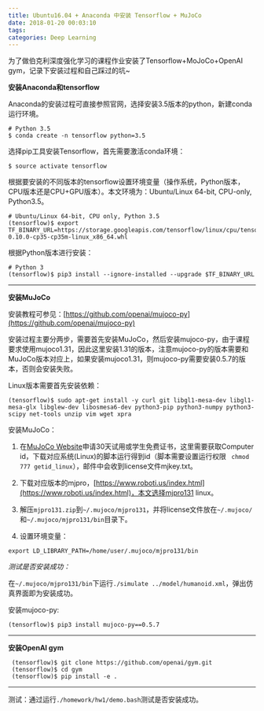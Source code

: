 ```yaml
---
title: Ubuntu16.04 + Anaconda 中安装 Tensorflow + MuJoCo
date: 2018-01-20 00:03:10
tags:
categories: Deep Learning
---
```


为了做伯克利深度强化学习的课程作业安装了Tensorflow+MoJoCo+OpenAI gym，记录下安装过程和自己踩过的坑~

**安装Anaconda和tensorflow**

Anaconda的安装过程可直接参照官网，选择安装3.5版本的python，新建conda运行环境。

```
# Python 3.5
$ conda create -n tensorflow python=3.5 
```

选择pip工具安装Tensorflow，首先需要激活conda环境：

```
$ source activate tensorflow
```

根据要安装的不同版本的tensorflow设置环境变量（操作系统，Python版本，CPU版本还是CPU+GPU版本）。本文环境为：Ubuntu/Linux 64-bit, CPU-only, Python3.5。

```
# Ubuntu/Linux 64-bit, CPU only, Python 3.5  
(tensorflow)$ export TF_BINARY_URL=https://storage.googleapis.com/tensorflow/linux/cpu/tensorflow-0.10.0-cp35-cp35m-linux_x86_64.whl  
```

根据Python版本进行安装：

```
# Python 3  
(tensorflow)$ pip3 install --ignore-installed --upgrade $TF_BINARY_URL  
```

---
**安装MuJoCo**

安装教程可参见：[https://github.com/openai/mujoco-py](https://github.com/openai/mujoco-py)

安装过程主要分两步，需要首先安装MuJoCo，然后安装mujoco-py，由于课程要求使用mujoco1.31，因此这里安装1.31的版本，注意mujoco-py的版本需要和MuJoCo版本对应上，如果安装mujoco1.31，则mujoco-py需要安装0.5.7的版本，否则会安装失败。

Linux版本需要首先安装依赖：

```
(tensorflow)$ sudo apt-get install -y curl git libgl1-mesa-dev libgl1-mesa-glx libglew-dev libosmesa6-dev python3-pip python3-numpy python3-scipy net-tools unzip vim wget xpra
```

安装MuJoCo：

1. 在[MuJoCo Website](https://www.roboti.us/license.html)申请30天试用或学生免费证书，这里需要获取Computer id，下载对应系统(Linux)的脚本运行得到id（脚本需要设置运行权限 ` chmod 777 getid_linux`），邮件中会收到license文件mjkey.txt。

2. 下载对应版本的mjpro，[https://www.roboti.us/index.html](https://www.roboti.us/index.html)，本文选择mjpro131 linux。

3. 解压`mjpro131.zip`到`~/.mujoco/mjpro131`，并将license文件放在`~/.mujoco/`和`~/.mujoco/mjpro131/bin`目录下。

4. 设置环境变量：

```
export LD_LIBRARY_PATH=/home/user/.mujoco/mjpro131/bin
```

 *测试是否安装成功：*
 
 在`~/.mujoco/mjpro131/bin`下运行`./simulate ../model/humanoid.xml`，弹出仿真界面即为安装成功。
 
 
安装mujoco-py:
 
 ```
 (tensorflow)$ pip3 install mujoco-py==0.5.7
 ```

---

**安装OpenAI gym**

```
 (tensorflow)$ git clone https://github.com/openai/gym.git
 (tensorflow)$ cd gym
 (tensorflow)$ pip install -e .
```

---

测试：通过运行`./homework/hw1/demo.bash`测试是否安装成功。









